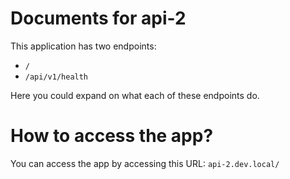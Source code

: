 # Documents for api-2

This application has two endpoints:
- `/`
- `/api/v1/health`

Here you could expand on what each of these endpoints do.

# How to access the app?

You can access the app by accessing this URL: `api-2.dev.local/`